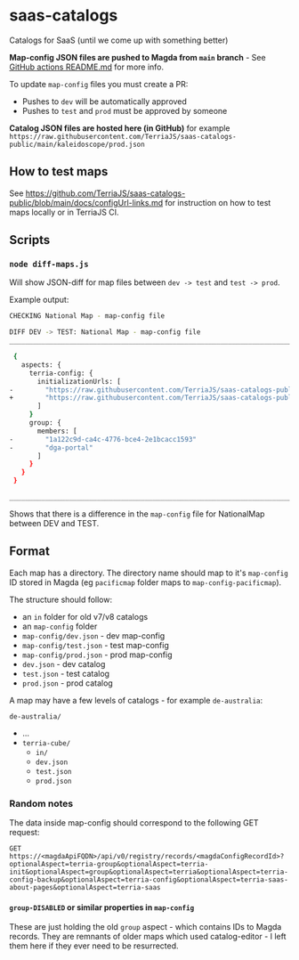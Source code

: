 # saas-catalogs

Catalogs for SaaS (until we come up with something better)

**Map-config JSON files are pushed to Magda from `main` branch** - See [GitHub actions README.md](https://github.com/TerriaJS/saas-catalogs-public/tree/main/.github/workflows) for more info.

To update `map-config` files you must create a PR:

- Pushes to `dev` will be automatically approved
- Pushes to `test` and `prod` must be approved by someone

**Catalog JSON files are hosted here (in GitHub)** for example `https://raw.githubusercontent.com/TerriaJS/saas-catalogs-public/main/kaleidoscope/prod.json`

## How to test maps

See https://github.com/TerriaJS/saas-catalogs-public/blob/main/docs/configUrl-links.md for instruction on how to test maps locally or in TerriaJS CI.

## Scripts

### `node diff-maps.js`

Will show JSON-diff for map files between `dev -> test` and `test -> prod`.

Example output:

```bash
CHECKING National Map - map-config file

DIFF DEV -> TEST: National Map - map-config file
____________________________________________________________________________________________________

 {
   aspects: {
     terria-config: {
       initializationUrls: [
-        "https://raw.githubusercontent.com/TerriaJS/saas-catalogs-public/main/nationalmap/dev.json"
+        "https://raw.githubusercontent.com/TerriaJS/saas-catalogs-public/main/nationalmap/test.json"
       ]
     }
     group: {
       members: [
-        "1a122c9d-ca4c-4776-bce4-2e1bcacc1593"
-        "dga-portal"
       ]
     }
   }
 }

____________________________________________________________________________________________________
```

Shows that there is a difference in the `map-config` file for NationalMap between DEV and TEST.

## Format

Each map has a directory. The directory name should map to it's `map-config` ID stored in Magda (eg `pacificmap` folder maps to `map-config-pacificmap`).

The structure should follow:

- an `in` folder for old v7/v8 catalogs
- an `map-config` folder
- `map-config/dev.json` - dev map-config
- `map-config/test.json` - test map-config
- `map-config/prod.json` - prod map-config
- `dev.json` - dev catalog
- `test.json` - test catalog
- `prod.json` - prod catalog

A map may have a few levels of catalogs - for example `de-australia`:

`de-australia/`

- ...
- `terria-cube/`
  - `in/`
  - `dev.json`
  - `test.json`
  - `prod.json`

### Random notes

The data inside map-config should correspond to the following GET request:

`GET https://<magdaApiFQDN>/api/v0/registry/records/<magdaConfigRecordId>?optionalAspect=terria-group&optionalAspect=terria-init&optionalAspect=group&optionalAspect=terria&optionalAspect=terria-config-backup&optionalAspect=terria-config&optionalAspect=terria-saas-about-pages&optionalAspect=terria-saas`

#### `group-DISABLED` or similar properties in `map-config`

These are just holding the old `group` aspect - which contains IDs to Magda records. They are remnants of older maps which used catalog-editor - I left them here if they ever need to be resurrected.
